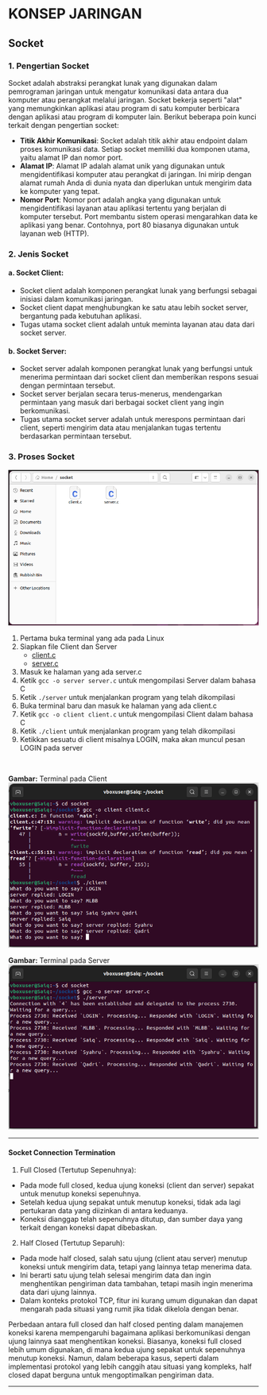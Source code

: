 # KONSEP JARINGAN

## Socket

### 1. Pengertian Socket
Socket adalah abstraksi perangkat lunak yang digunakan dalam pemrograman jaringan untuk mengatur komunikasi data antara dua komputer atau perangkat melalui jaringan. Socket bekerja seperti "alat" yang memungkinkan aplikasi atau program di satu komputer berbicara dengan aplikasi atau program di komputer lain. Berikut beberapa poin kunci terkait dengan pengertian socket:
- **Titik Akhir Komunikasi**: Socket adalah titik akhir atau endpoint dalam proses komunikasi data. Setiap socket memiliki dua komponen utama, yaitu alamat IP dan nomor port.
- **Alamat IP**: Alamat IP adalah alamat unik yang digunakan untuk mengidentifikasi komputer atau perangkat di jaringan. Ini mirip dengan alamat rumah Anda di dunia nyata dan diperlukan untuk mengirim data ke komputer yang tepat.
- **Nomor Port**: Nomor port adalah angka yang digunakan untuk mengidentifikasi layanan atau aplikasi tertentu yang berjalan di komputer tersebut. Port membantu sistem operasi mengarahkan data ke aplikasi yang benar. Contohnya, port 80 biasanya digunakan untuk layanan web (HTTP).

### 2. Jenis Socket
#### a. Socket Client:
- Socket client adalah komponen perangkat lunak yang berfungsi sebagai inisiasi dalam komunikasi jaringan.
- Socket client dapat menghubungkan ke satu atau lebih socket server, bergantung pada kebutuhan aplikasi.
- Tugas utama socket client adalah untuk meminta layanan atau data dari socket server.
#### b. Socket Server:
- Socket server adalah komponen perangkat lunak yang berfungsi untuk menerima permintaan dari socket client dan memberikan respons sesuai dengan permintaan tersebut.
- Socket server berjalan secara terus-menerus, mendengarkan permintaan yang masuk dari berbagai socket client yang ingin berkomunikasi.
- Tugas utama socket server adalah untuk merespons permintaan dari client, seperti mengirim data atau menjalankan tugas tertentu berdasarkan permintaan tersebut.

### 3. Proses Socket

![socket](assets/socket.PNG)

1. Pertama buka terminal yang ada pada Linux
2. Siapkan file Client dan Server
   - [client.c](client.c)
   - [server.c](server.c)
4. Masuk ke halaman yang ada server.c
5. Ketik ``gcc -o server server.c`` untuk mengompilasi Server dalam bahasa C
6. Ketik ``./server`` untuk menjalankan program yang telah dikompilasi
7. Buka terminal baru dan masuk ke halaman yang ada client.c
4. Ketik ``gcc -o client client.c`` untuk mengompilasi Client dalam bahasa C
5. Ketik ``./client`` untuk menjalankan program yang telah dikompilasi
6. Ketikkan sesuatu di client misalnya LOGIN, maka akan muncul pesan LOGIN pada server
<br>

**Gambar:** Terminal pada Client
![client](assets/client.PNG)

**Gambar:** Terminal pada Server
![server](assets/server.PNG)
***

#### Socket Connection Termination

1. Full Closed (Tertutup Sepenuhnya):

- Pada mode full closed, kedua ujung koneksi (client dan server) sepakat untuk menutup koneksi sepenuhnya.
- Setelah kedua ujung sepakat untuk menutup koneksi, tidak ada lagi pertukaran data yang diizinkan di antara keduanya.
- Koneksi dianggap telah sepenuhnya ditutup, dan sumber daya yang terkait dengan koneksi dapat dibebaskan.

2. Half Closed (Tertutup Separuh):

- Pada mode half closed, salah satu ujung (client atau server) menutup koneksi untuk mengirim data, tetapi yang lainnya tetap menerima data.
- Ini berarti satu ujung telah selesai mengirim data dan ingin menghentikan pengiriman data tambahan, tetapi masih ingin menerima data dari ujung lainnya.
- Dalam konteks protokol TCP, fitur ini kurang umum digunakan dan dapat mengarah pada situasi yang rumit jika tidak dikelola dengan benar.

Perbedaan antara full closed dan half closed penting dalam manajemen koneksi karena mempengaruhi bagaimana aplikasi berkomunikasi dengan ujung lainnya saat menghentikan koneksi. Biasanya, koneksi full closed lebih umum digunakan, di mana kedua ujung sepakat untuk sepenuhnya menutup koneksi. Namun, dalam beberapa kasus, seperti dalam implementasi protokol yang lebih canggih atau situasi yang kompleks, half closed dapat berguna untuk mengoptimalkan pengiriman data.
***
